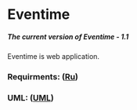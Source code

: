 # Eventime
##### The current version of Eventime - 1.1
Eventime is web application.
### Requirments: ([Ru](https://github.com/ChiZ-z/Eventime/blob/master/Documents/Requirements/Specification.md))

### UML: ([UML](https://github.com/ChiZ-z/Eventime/blob/master/Documents/FlowOfEvents.md))
